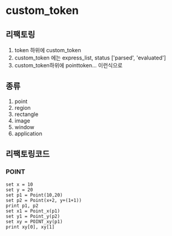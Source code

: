 # custom_token

## 리팩토링

1. token 하위에 custom_token
2. custom_token 에는 express_list, status ['parsed', 'evaluated']
3. custom_token하위에 pointtoken... 이런식으로

## 종류
1. point
2. region
3. rectangle
4. image
5. window
6. application

## 리팩토링코드

### POINT
```kvs
set x = 10
set y = 20
set p1 = Point(10,20)
set p2 = Point(x+2, y+(1+1))
print p1, p2
set x1 = Point_x(p1)
set y1 = Point_y(p2)
set xy = POINT_xy(p1)
print xy[0], xy[1]

```